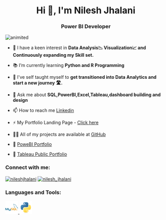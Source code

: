 <h1 align="center">Hi 👋, I'm Nilesh Jhalani</h1>
<h3 align="center"> Power BI Developer </h3>

![animited](https://github.com/nileshjhalani/Nileshjhalani/assets/115102638/a61974d3-7938-4a91-a3d8-212a8a0a498a) 

- 👀 I have a keen interest in **Data Analysis📉 Visualization📈 and Continuously expanding my Skill set.**

- 📚 I’m currently learning **Python and R Programming**

- 🌱 I've self taught myself to **get transitioned into Data Analytics and start a new journey 🛣️.**

- 💬 Ask me about **SQL,PowerBI,Excel,Tableau,dashboard building and design**

- 📫 How to reach me [Linkedin](https://www.linkedin.com/in/nileshjhalani/)

- ⚡ My Portfolio Landing Page - [Click here](https://nilesh-jhalani.carrd.co/)

- 👨‍💻 All of my projects are available at [GitHub]( https://github.com/nileshjhalani/)

- 📝 [PoweBI Portfolio](https://www.novypro.com/profile_projects/nileshjhalani)

- 📄 [Tableau Public Portfolio](https://public.tableau.com/app/profile/nilesh.jhalani/vizzes)

<h3 align="left">Connect with me:</h3>
<p align="left">
<a href="https://linkedin.com/in/nileshjhalani" target="blank"><img align="center" src="https://raw.githubusercontent.com/rahuldkjain/github-profile-readme-generator/master/src/images/icons/Social/linked-in-alt.svg" alt="nileshjhalani" height="30" width="40" /></a>
<a href="https://instagram.com/nilesh_jhalani" target="blank"><img align="center" src="https://raw.githubusercontent.com/rahuldkjain/github-profile-readme-generator/master/src/images/icons/Social/instagram.svg" alt="nilesh_jhalani" height="30" width="40" /></a>
</p>

<h3 align="left">Languages and Tools:</h3>
<p align="left"> <a href="https://www.mysql.com/" target="_blank" rel="noreferrer"> <img src="https://raw.githubusercontent.com/devicons/devicon/master/icons/mysql/mysql-original-wordmark.svg" alt="mysql" width="40" height="40"/> </a> <a href="https://www.python.org" target="_blank" rel="noreferrer"> <img src="https://raw.githubusercontent.com/devicons/devicon/master/icons/python/python-original.svg" alt="python" width="40" height="40"/> </a> </p>

